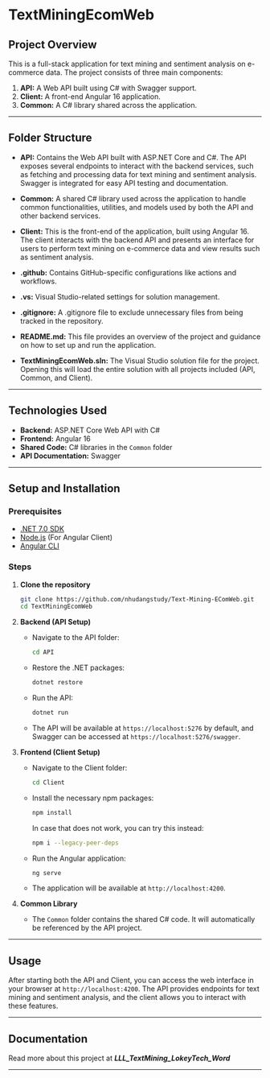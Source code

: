 # TextMiningEcomWeb

## Project Overview

This is a full-stack application for text mining and sentiment analysis on e-commerce data. The project consists of three main components:

1. **API:** A Web API built using C# with Swagger support.
2. **Client:** A front-end Angular 16 application.
3. **Common:** A C# library shared across the application.

---

## Folder Structure

- **API:** Contains the Web API built with ASP.NET Core and C#. The API exposes several endpoints to interact with the backend services, such as fetching and processing data for text mining and sentiment analysis. Swagger is integrated for easy API testing and documentation.

- **Common:** A shared C# library used across the application to handle common functionalities, utilities, and models used by both the API and other backend services.

- **Client:** This is the front-end of the application, built using Angular 16. The client interacts with the backend API and presents an interface for users to perform text mining on e-commerce data and view results such as sentiment analysis.

- **.github:** Contains GitHub-specific configurations like actions and workflows.

- **.vs:** Visual Studio-related settings for solution management.

- **.gitignore:** A .gitignore file to exclude unnecessary files from being tracked in the repository.

- **README.md:** This file provides an overview of the project and guidance on how to set up and run the application.

- **TextMiningEcomWeb.sln:** The Visual Studio solution file for the project. Opening this will load the entire solution with all projects included (API, Common, and Client).

---

## Technologies Used

- **Backend:** ASP.NET Core Web API with C#
- **Frontend:** Angular 16
- **Shared Code:** C# libraries in the `Common` folder
- **API Documentation:** Swagger

---

## Setup and Installation

### Prerequisites

- [.NET 7.0 SDK](https://dotnet.microsoft.com/download/dotnet/7.0)
- [Node.js](https://nodejs.org/) (For Angular Client)
- [Angular CLI](https://angular.io/cli)

### Steps

1. **Clone the repository**

   ```bash
   git clone https://github.com/nhudangstudy/Text-Mining-EComWeb.git
   cd TextMiningEcomWeb
   ```

2. **Backend (API Setup)**
   - Navigate to the API folder:
     ```bash
     cd API
     ```
   - Restore the .NET packages:
     ```bash
     dotnet restore
     ```
   - Run the API:
     ```bash
     dotnet run
     ```
   - The API will be available at `https://localhost:5276` by default, and Swagger can be accessed at `https://localhost:5276/swagger`.

3. **Frontend (Client Setup)**
   - Navigate to the Client folder:
     ```bash
     cd Client
     ```
   - Install the necessary npm packages:
     ```bash
     npm install
     ```
     In case that does not work, you can try this instead:
     ```bash
     npm i --legacy-peer-deps
     ```
   - Run the Angular application:
     ```bash
     ng serve
     ```
   - The application will be available at `http://localhost:4200`.

4. **Common Library**
   - The `Common` folder contains the shared C# code. It will automatically be referenced by the API project.

---

## Usage

After starting both the API and Client, you can access the web interface in your browser at `http://localhost:4200`. The API provides endpoints for text mining and sentiment analysis, and the client allows you to interact with these features.

---

## Documentation
Read more about this project at _**LLL_TextMining_LokeyTech_Word**_

---
